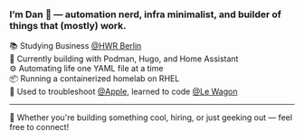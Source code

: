 ### I’m Dan 👋 — automation nerd, infra minimalist, and builder of things that (mostly) work.

📚 Studying Business [@HWR Berlin](https://www.hwr-berlin.de)  
🔧 Currently building with Podman, Hugo, and Home Assistant  
⚙️ Automating life one YAML file at a time  
📦 Running a containerized homelab on RHEL  
🚌 Used to troubleshoot [@Apple](https://support.apple.com), learned to code [@Le Wagon](https://www.lewagon.com)

---

🤝 Whether you're building something cool, hiring, or just geeking out — feel free to connect!

